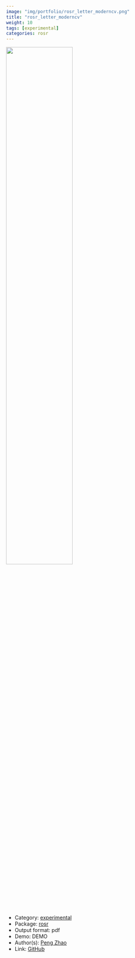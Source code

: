 ```yaml
---
image: "img/portfolio/rosr_letter_moderncv.png"
title: "rosr_letter_moderncv"
weight: 10
tags: [experimental]
categories: rosr
---
```




<!--more-->

<p><a href="../../img/portfolio/rosr_letter_moderncv.png"><img class = "jf-image-shadow" src="../../img/portfolio/rosr_letter_moderncv.png", width="60%"></a></p>

- Category: [experimental](../../tags/experimental)
- Package: [rosr](rosr)
- Output format: pdf
- Demo: DEMO
- Author(s): [Peng Zhao](https://pzhao.org)
- Link: [GitHub](https://github.com/pzhaonet/rosr)


